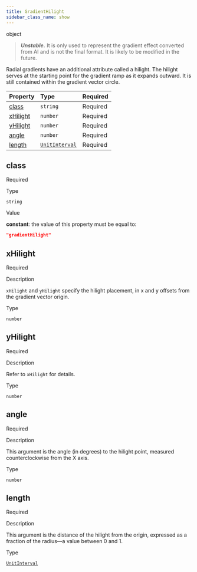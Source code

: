 ```yaml
---
title: GradientHilight
sidebar_class_name: show
---
```


<div className="section-type">

<div className="badge-type">object</div>

</div>

> ***Unstable.*** It is only used to represent the gradient effect converted from AI and is not the final format. It is likely to be modified in the future.

Radial gradients have an additional attribute called a hilight. The hilight serves at the starting point for the gradient ramp as it expands outward. It is still contained within the gradient vector circle.

<div className="property-preview">

<div className="property-table">

| Property              | Type                                                  | Required                                            |
| :-------------------- | :---------------------------------------------------- | :-------------------------------------------------- |
| [class](#class)       | `string`                                              | <span className="property-required">Required</span> |
| [xHilight](#xhilight) | `number`                                              | <span className="property-required">Required</span> |
| [yHilight](#yhilight) | `number`                                              | <span className="property-required">Required</span> |
| [angle](#angle)       | `number`                                              | <span className="property-required">Required</span> |
| [length](#length)     | [`UnitInterval`](/specs/vectorgraphics/unit-interval) | <span className="property-required">Required</span> |

</div>

</div>

<div className="property">

<div className="property-heading">

## class

<span className="property-required">Required</span>

</div>

<div className="property-item">

Type

`string`

</div>

<div className="property-item">

Value

<div className="value-description">

**constant**: the value of this property must be equal to:

```json
"gradientHilight"
```

</div>

</div>

</div>

<div className="property">

<div className="property-heading">

## xHilight

<span className="property-required">Required</span>

</div>

<div className="property-item">

Description

`xHilight` and `yHilight` specify the hilight placement, in x and y offsets from the gradient vector origin.

</div>

<div className="property-item">

Type

`number`

</div>

</div>

<div className="property">

<div className="property-heading">

## yHilight

<span className="property-required">Required</span>

</div>

<div className="property-item">

Description

Refer to `xHilight` for details.

</div>

<div className="property-item">

Type

`number`

</div>

</div>

<div className="property">

<div className="property-heading">

## angle

<span className="property-required">Required</span>

</div>

<div className="property-item">

Description

This argument is the angle (in degrees) to the hilight point, measured counterclockwise from the X axis.

</div>

<div className="property-item">

Type

`number`

</div>

</div>

<div className="property">

<div className="property-heading">

## length

<span className="property-required">Required</span>

</div>

<div className="property-item">

Description

This argument is the distance of the hilight from the origin, expressed as a fraction of the radius—a value between 0 and 1.

</div>

<div className="property-item">

Type

[`UnitInterval`](/specs/vectorgraphics/unit-interval)

</div>

</div>
